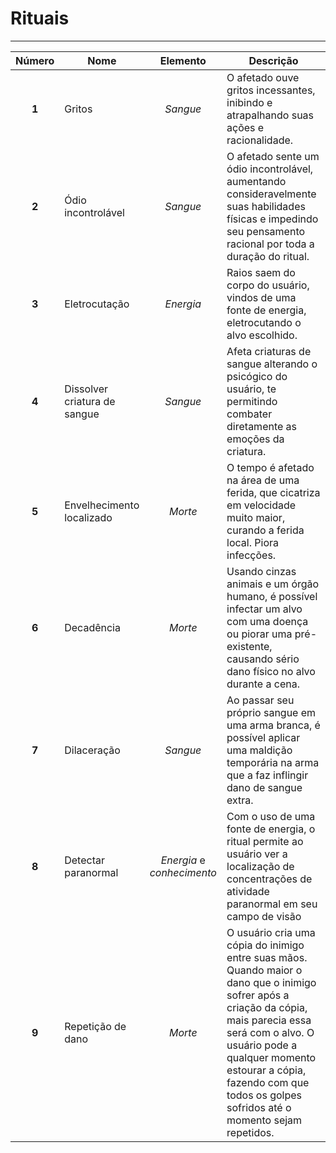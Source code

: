 # Rituais

---

| Número | Nome                         |          Elemento          | Descrição                                                                                                                                                                                                                                                                             |
| :----: | ---------------------------- | :------------------------: | ------------------------------------------------------------------------------------------------------------------------------------------------------------------------------------------------------------------------------------------------------------------------------------- |
| **1**  | Gritos                       |          *Sangue*          | O afetado ouve gritos incessantes, inibindo e atrapalhando suas ações e racionalidade.                                                                                                                                                                                                |
| **2**  | Ódio incontrolável           |          *Sangue*          | O afetado sente um ódio incontrolável, aumentando consideravelmente suas habilidades físicas e impedindo seu pensamento racional por toda a duração do ritual.                                                                                                                        |
| **3**  | Eletrocutação                |         *Energia*          | Raios saem do corpo do usuário, vindos de uma fonte de energia, eletrocutando o alvo escolhido.                                                                                                                                                                                       |
| **4**  | Dissolver criatura de sangue |          *Sangue*          | Afeta criaturas de sangue alterando o psicógico do usuário, te permitindo combater diretamente as emoções da criatura.                                                                                                                                                                |
| **5**  | Envelhecimento localizado    |          *Morte*           | O tempo é afetado na área de uma ferida, que cicatriza em velocidade muito maior, curando a ferida local. Piora infecções.                                                                                                                                                            |
| **6**  | Decadência                   |          *Morte*           | Usando cinzas animais e um órgão humano, é possível infectar um alvo com uma doença ou piorar uma pré-existente, causando sério dano físico no alvo durante a cena.                                                                                                                   |
| **7**  | Dilaceração                  |          *Sangue*          | Ao passar seu próprio sangue em uma arma branca, é possível aplicar uma maldição temporária na arma que a faz inflingir dano de sangue extra.                                                                                                                                         |
| **8**  | Detectar paranormal          | *Energia* e *conhecimento* | Com o uso de uma fonte de energia, o ritual permite ao usuário ver a localização de concentrações de atividade paranormal em seu campo de visão                                                                                                                                       |
| **9**  | Repetição de dano            |          *Morte*           | O usuário cria uma cópia do inimigo entre suas mãos. Quando maior o dano que o inimigo sofrer após a criação da cópia, mais parecia essa será com o alvo. O usuário pode a qualquer momento estourar a cópia, fazendo com que todos os golpes sofridos até o momento sejam repetidos. |